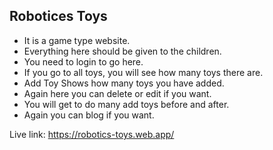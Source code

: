 ## Robotices Toys
* It is a game type website.
* Everything here should be given to the children.
* You need to login to go here.
* If you go to all toys, you will see how many toys there are.
* Add Toy Shows how many toys you have added.
* Again here you can delete or edit if you want.
* You will get to do many add toys before and after.
* Again you can blog if you want.


Live link: https://robotics-toys.web.app/